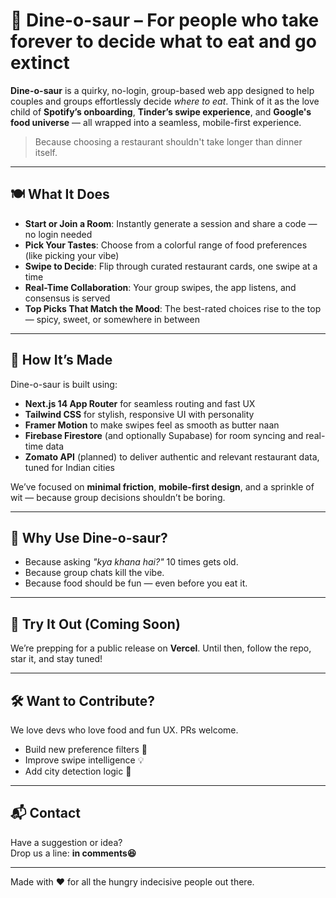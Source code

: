 # 🦕 Dine-o-saur – For people who take forever to decide what to eat and go extinct

**Dine-o-saur** is a quirky, no-login, group-based web app designed to help couples and groups effortlessly decide *where to eat*. Think of it as the love child of **Spotify’s onboarding**, **Tinder’s swipe experience**, and **Google's food universe** — all wrapped into a seamless, mobile-first experience.

> Because choosing a restaurant shouldn't take longer than dinner itself.

---

## 🍽️ What It Does

- **Start or Join a Room**: Instantly generate a session and share a code — no login needed
- **Pick Your Tastes**: Choose from a colorful range of food preferences (like picking your vibe)
- **Swipe to Decide**: Flip through curated restaurant cards, one swipe at a time
- **Real-Time Collaboration**: Your group swipes, the app listens, and consensus is served
- **Top Picks That Match the Mood**: The best-rated choices rise to the top — spicy, sweet, or somewhere in between

---

## 🧠 How It’s Made

Dine-o-saur is built using:
- **Next.js 14 App Router** for seamless routing and fast UX
- **Tailwind CSS** for stylish, responsive UI with personality
- **Framer Motion** to make swipes feel as smooth as butter naan
- **Firebase Firestore** (and optionally Supabase) for room syncing and real-time data
- **Zomato API** (planned) to deliver authentic and relevant restaurant data, tuned for Indian cities

We’ve focused on **minimal friction**, **mobile-first design**, and a sprinkle of wit — because group decisions shouldn’t be boring.

---

## 🎉 Why Use Dine-o-saur?

- Because asking *"kya khana hai?"* 10 times gets old.
- Because group chats kill the vibe.
- Because food should be fun — even before you eat it.

---

## 🚀 Try It Out (Coming Soon)

We’re prepping for a public release on **Vercel**. Until then, follow the repo, star it, and stay tuned!

---

## 🛠️ Want to Contribute?

We love devs who love food and fun UX. PRs welcome.
- Build new preference filters 🍲
- Improve swipe intelligence 💡
- Add city detection logic 🌆

---

## 📬 Contact

Have a suggestion or idea?  
Drop us a line: **in comments😆**

---

Made with ❤️ for all the hungry indecisive people out there.
